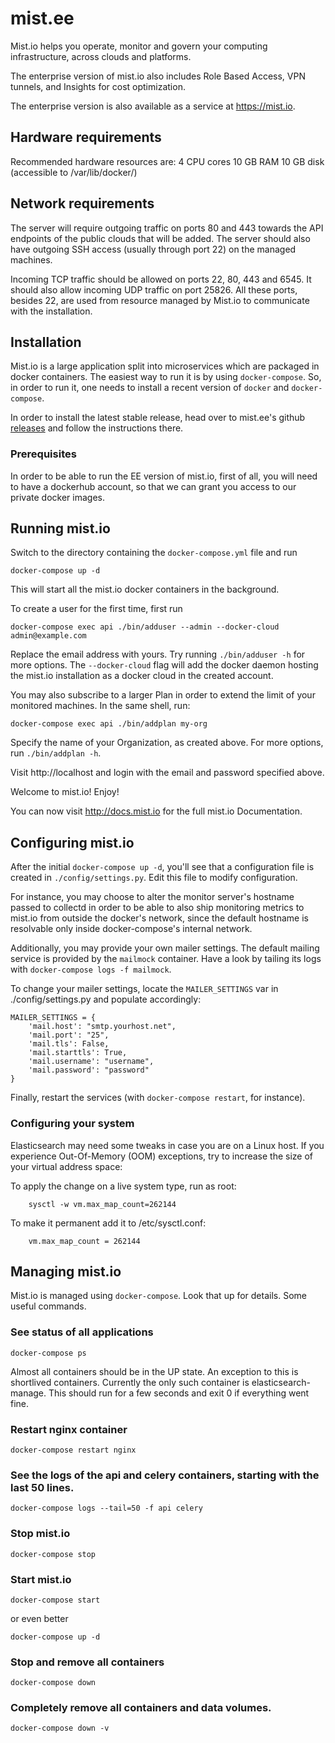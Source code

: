 # mist.ee

Mist.io helps you operate, monitor and govern your computing infrastructure,
across clouds and platforms.

The enterprise version of mist.io also includes Role Based Access, VPN tunnels,
and Insights for cost optimization.

The enterprise version is also available as a service at https://mist.io.


## Hardware requirements

Recommended hardware resources are:
    4 CPU cores
    10 GB RAM
    10 GB disk (accessible to /var/lib/docker/)

## Network requirements

The server will require outgoing traffic on ports 80 and 443 towards the API endpoints of the public clouds that will be added. The server should also have outgoing SSH access (usually through port 22) on the managed machines.

Incoming TCP traffic should be allowed on ports 22, 80, 443 and 6545. It should also allow incoming UDP traffic on port 25826. All these ports, besides 22, are used from resource managed by Mist.io to communicate with the installation.

## Installation

Mist.io is a large application split into microservices which are packaged in
docker containers. The easiest way to run it is by using `docker-compose`. So,
in order to run it, one needs to install a recent version of `docker` and
`docker-compose`.

In order to install the latest stable release, head over to mist.ee's github
[releases](https://github.com/mistio/mist.ee/releases/) and follow the
instructions there.


### Prerequisites

In order to be able to run the EE version of mist.io, first of all, you will
need to have a dockerhub account, so that we can grant you access to our
private docker images.


## Running mist.io

Switch to the directory containing the `docker-compose.yml` file and run

    docker-compose up -d

This will start all the mist.io docker containers in the background.

To create a user for the first time, first run

    docker-compose exec api ./bin/adduser --admin --docker-cloud admin@example.com

Replace the email address with yours. Try running `./bin/adduser -h` for more
options. The `--docker-cloud` flag will add the docker daemon hosting the
mist.io installation as a docker cloud in the created account.

You may also subscribe to a larger Plan in order to extend the limit of your
monitored machines. In the same shell, run:

    docker-compose exec api ./bin/addplan my-org

Specify the name of your Organization, as created above. For more options, run
`./bin/addplan -h`.

Visit http://localhost and login with the email and password specified above.

Welcome to mist.io! Enjoy!

You can now visit http://docs.mist.io for the full mist.io Documentation.


## Configuring mist.io

After the initial `docker-compose up -d`, you'll see that a configuration file
is created in `./config/settings.py`. Edit this file to modify configuration.

For instance, you may choose to alter the monitor server's hostname passed to
collectd in order to be able to also ship monitoring metrics to mist.io from
outside the docker's network, since the default hostname is resolvable only
inside docker-compose's internal network.

Additionally, you may provide your own mailer settings. The default mailing
service is provided by the `mailmock` container. Have a look by tailing its
logs with `docker-compose logs -f mailmock`.

To change your mailer settings, locate the `MAILER_SETTINGS` var in ./config/settings.py and populate
accordingly:
```
MAILER_SETTINGS = { 
    'mail.host': "smtp.yourhost.net",
    'mail.port': "25",
    'mail.tls': False,
    'mail.starttls': True,
    'mail.username': "username",
    'mail.password': "password"
}  
```

Finally, restart the services (with `docker-compose restart`, for instance).


### Configuring your system

Elasticsearch may need some tweaks in case you are on a Linux host. If you
experience Out-Of-Memory (OOM) exceptions, try to increase the size of your
virtual address space:

To apply the change on a live system type, run as root:

        sysctl -w vm.max_map_count=262144

To make it permanent add it to /etc/sysctl.conf:

        vm.max_map_count = 262144


## Managing mist.io

Mist.io is managed using `docker-compose`. Look that up for details. Some
useful commands.

### See status of all applications

    docker-compose ps

Almost all containers should be in the UP state. An exception to this
is shortlived containers. Currently the only such container is
elasticsearch-manage. This should run for a few seconds and exit 0 if
everything went fine.

### Restart nginx container

    docker-compose restart nginx

### See the logs of the api and celery containers, starting with the last 50 lines.

    docker-compose logs --tail=50 -f api celery

### Stop mist.io

    docker-compose stop

### Start mist.io
    
    docker-compose start
    
or even better

    docker-compose up -d

### Stop and remove all containers
    
    docker-compose down

### Completely remove all containers and data volumes.
    
    docker-compose down -v
